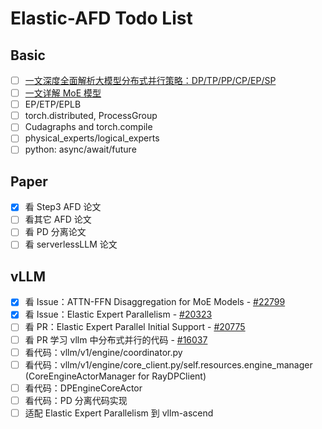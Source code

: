 # Elastic-AFD Todo List

## Basic

- [ ] [一文深度全面解析大模型分布式并行策略：DP/TP/PP/CP/EP/SP](https://zhuanlan.zhihu.com/p/1937826285264011929)
- [ ] [一文详解 MoE 模型](https://zhuanlan.zhihu.com/p/1940373778589802523)
- [ ] EP/ETP/EPLB
- [ ] torch.distributed, ProcessGroup
- [ ] Cudagraphs and torch.compile
- [ ] physical_experts/logical_experts
- [ ] python: async/await/future

## Paper

- [x] 看 Step3 AFD 论文
- [ ] 看其它 AFD 论文
- [ ] 看 PD 分离论文
- [ ] 看 serverlessLLM 论文

## vLLM

- [x] 看 Issue：ATTN-FFN Disaggregation for MoE Models - [#22799](https://github.com/vllm-project/vllm/issues/22799)
- [x] 看 Issue：Elastic Expert Parallelism - [#20323](https://github.com/vllm-project/vllm/issues/20323)
- [ ] 看 PR：Elastic Expert Parallel Initial Support - [#20775](https://github.com/vllm-project/vllm/pull/20775)
- [ ] 看 PR 学习 vllm 中分布式并行的代码 - [#16037](https://github.com/vllm-project/vllm/issues/16037)
- [ ] 看代码：vllm/v1/engine/coordinator.py
- [ ] 看代码：vllm/v1/engine/core_client.py/self.resources.engine_manager (CoreEngineActorManager for RayDPClient)
- [ ] 看代码：DPEngineCoreActor
- [ ] 看代码：PD 分离代码实现
- [ ] 适配 Elastic Expert Parallelism 到 vllm-ascend
